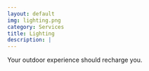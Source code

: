 ```yaml
---
layout: default
img: lighting.png
category: Services
title: Lighting
description: |
---
```

Your outdoor experience should recharge you. 